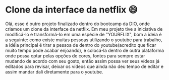 # Clone da interface da netflix :smile:

Olá, esse é outro projeto finalizado dentro do bootcamp da DIO, onde criamos um clone da interface da netflix. Em meu projeto tive a iniciativa de modificá-lo e transformá-lo em uma espécie de "YOURFLIX", bom a ideia é a seguinte: como existe muitas pessoas utilizando o youtube para trabalho, a idéia principal é tirar a pessoa de dentro do youtube(acredito que ficar muito tempo pode acabar enjoando), e colocá-la dentro de outra plataforma onde possa optar pelas opções de cores, fontes para sempre estar mudando de acordo com seu gosto, então assim possa ver seus vídeos já editados para revisar, deixar os vídeos que ainda não deu tempo de editar e assim mandar dali diretamente para o youtube. 
